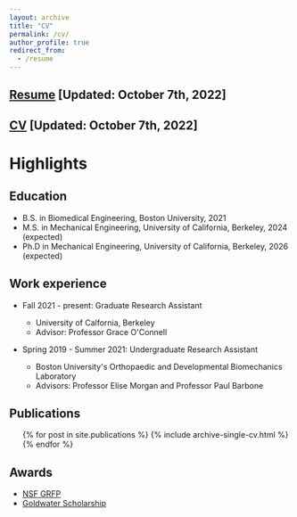 ```yaml
---
layout: archive
title: "CV"
permalink: /cv/
author_profile: true
redirect_from:
  - /resume
---
```


<!--- just {% include base_path %} --->

## [Resume](https://reecehuff.com/files/Huff_Resume.pdf) [Updated: October 7th, 2022]
## [CV](https://reecehuff.com/files/Huff_CV.pdf) [Updated: October 7th, 2022]
## 

# Highlights
## Education
* B.S. in Biomedical Engineering, Boston University, 2021
* M.S. in Mechanical Engineering, University of California, Berkeley, 2024 (expected)
* Ph.D in Mechanical Engineering, University of California, Berkeley, 2026 (expected)

## Work experience
* Fall 2021 - present: Graduate Research Assistant
  * University of Calfornia, Berkeley
  * Advisor: Professor Grace O'Connell

* Spring 2019 - Summer 2021: Undergraduate Research Assistant
  * Boston University's Orthopaedic and Developmental Biomechanics Laboratory
  * Advisors: Professor Elise Morgan and Professor Paul Barbone

## Publications
  <ul>{% for post in site.publications %}
    {% include archive-single-cv.html %}
  {% endfor %}</ul>
  
## Awards
* [NSF GRFP](https://www.nsfgrfp.org/)
* [Goldwater Scholarship](https://goldwaterscholarship.gov/)
